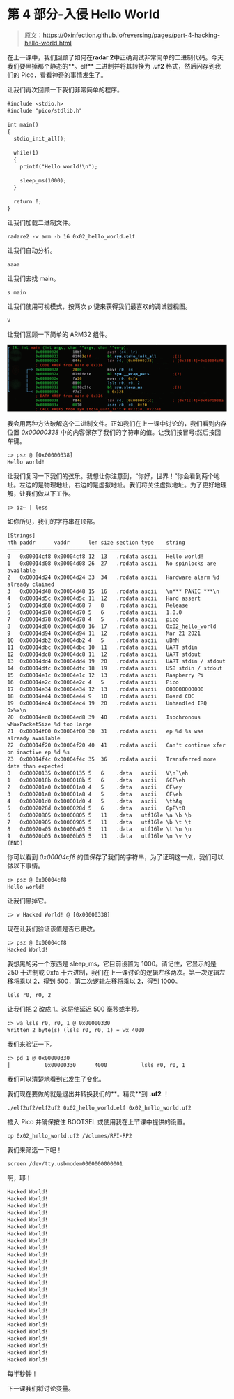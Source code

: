 # 第 4 部分-入侵 Hello World

> 原文：<https://0xinfection.github.io/reversing/pages/part-4-hacking-hello-world.html>

在上一课中，我们回顾了如何在**radar 2**中正确调试非常简单的二进制代码。今天我们要黑掉那个静态的**。elf** 二进制并将其转换为 **.uf2** 格式，然后闪存到我们的 Pico，看看神奇的事情发生了。

让我们再次回顾一下我们非常简单的程序。

```
#include <stdio.h>
#include "pico/stdlib.h"

int main() 
{    
  stdio_init_all();

  while(1) 
  {
    printf("Hello world!\n");

    sleep_ms(1000);
  }

  return 0;
}

```

让我们加载二进制文件。

```
radare2 -w arm -b 16 0x02_hello_world.elf

```

让我们自动分析。

```
aaaa

```

让我们去找 main。

```
s main

```

让我们使用可视模式，按两次 p 键来获得我们最喜欢的调试器视图。

```
V

```

让我们回顾一下简单的 ARM32 组件。

![](img/e64c441b88da6db2bfe438d574261335.png)

我会用两种方法破解这个二进制文件。正如我们在上一课中讨论的，我们看到内存位置 *0x00000338* 中的内容保存了我们的字符串的值。让我们按冒号:然后按回车键。

```
:> psz @ [0x00000338]
Hello world!

```

让我们复习一下我们的弦乐。我想让你注意到，“你好，世界！”你会看到两个地址。左边的是物理地址，右边的是虚拟地址。我们将关注虚拟地址。为了更好地理解，让我们做以下工作。

```
:> iz~ | less

```

如你所见，我们的字符串在顶部。

```
[Strings]
nth paddr      vaddr      len size section type    string
―――――――――――――――――――――――――――――――――――――――――――――――――――――――――
0   0x00014cf8 0x00004cf8 12  13   .rodata ascii   Hello world!
1   0x00014d08 0x00004d08 26  27   .rodata ascii   No spinlocks are available
2   0x00014d24 0x00004d24 33  34   .rodata ascii   Hardware alarm %d already claimed
3   0x00014d48 0x00004d48 15  16   .rodata ascii   \n*** PANIC ***\n
4   0x00014d5c 0x00004d5c 11  12   .rodata ascii   Hard assert
5   0x00014d68 0x00004d68 7   8    .rodata ascii   Release
6   0x00014d70 0x00004d70 5   6    .rodata ascii   1.0.0
7   0x00014d78 0x00004d78 4   5    .rodata ascii   pico
8   0x00014d80 0x00004d80 16  17   .rodata ascii   0x02_hello_world
9   0x00014d94 0x00004d94 11  12   .rodata ascii   Mar 21 2021
10  0x00014db2 0x00004db2 4   5    .rodata ascii   uBhM
11  0x00014dbc 0x00004dbc 10  11   .rodata ascii   UART stdin
12  0x00014dc8 0x00004dc8 11  12   .rodata ascii   UART stdout
13  0x00014dd4 0x00004dd4 19  20   .rodata ascii   UART stdin / stdout
14  0x00014dfc 0x00004dfc 18  19   .rodata ascii   USB stdin / stdout
15  0x00014e1c 0x00004e1c 12  13   .rodata ascii   Raspberry Pi
16  0x00014e2c 0x00004e2c 4   5    .rodata ascii   Pico
17  0x00014e34 0x00004e34 12  13   .rodata ascii   000000000000
18  0x00014e44 0x00004e44 9   10   .rodata ascii   Board CDC
19  0x00014ec4 0x00004ec4 19  20   .rodata ascii   Unhandled IRQ 0x%x\n
20  0x00014ed8 0x00004ed8 39  40   .rodata ascii   Isochronous wMaxPacketSize %d too large
21  0x00014f00 0x00004f00 30  31   .rodata ascii   ep %d %s was already available
22  0x00014f20 0x00004f20 40  41   .rodata ascii   Can't continue xfer on inactive ep %d %s
23  0x00014f4c 0x00004f4c 35  36   .rodata ascii   Transferred more data than expected
0   0x00020135 0x10000135 5   6    .data   ascii   V\n`\eh
1   0x0002018b 0x1000018b 5   6    .data   ascii   &CF\eh
2   0x000201a0 0x100001a0 4   5    .data   ascii   CF\ey
3   0x000201a8 0x100001a8 4   5    .data   ascii   CF\eh
4   0x000201d0 0x100001d0 4   5    .data   ascii   \thAq
5   0x0002028d 0x1000028d 5   6    .data   ascii   GpF\t8
6   0x00020805 0x10000805 5   11   .data   utf16le \a \b \b
7   0x00020905 0x10000905 5   11   .data   utf16le \b \t \t
8   0x00020a05 0x10000a05 5   11   .data   utf16le \t \n \n
9   0x00020b05 0x10000b05 5   11   .data   utf16le \n \v \v
(END)

```

你可以看到 *0x00004cf8* 的值保存了我们的字符串，为了证明这一点，我们可以做以下事情。

```
:> psz @ 0x00004cf8
Hello world!

```

让我们黑掉它。

```
:> w Hacked World! @ [0x00000338]

```

现在让我们验证该值是否已更改。

```
:> psz @ 0x00004cf8
Hacked World!

```

我想黑的另一个东西是 sleep_ms，它目前设置为 1000。请记住，它显示的是 250 十进制或 0xfa 十六进制，我们在上一课讨论的逻辑左移两次。第一次逻辑左移将乘以 2，得到 500，第二次逻辑左移将乘以 2，得到 1000。

```
lsls r0, r0, 2 

```

让我们把 2 改成 1。这将使延迟 500 毫秒或半秒。

```
:> wa lsls r0, r0, 1 @ 0x00000330
Written 2 byte(s) (lsls r0, r0, 1) = wx 4000

```

我们来验证一下。

```
:> pd 1 @ 0x00000330
│           0x00000330      4000           lsls r0, r0, 1

```

我们可以清楚地看到它发生了变化。

我们现在要做的就是退出并转换我们的**。精灵**到 **.uf2** ！

```
./elf2uf2/elf2uf2 0x02_hello_world.elf 0x02_hello_world.uf2

```

插入 Pico 并确保按住 BOOTSEL 或使用我在上节课中提供的设置。

```
cp 0x02_hello_world.uf2 /Volumes/RPI-RP2

```

我们来筛选一下吧！

```
screen /dev/tty.usbmodem0000000000001

```

啊，耶！

```
Hacked World!
Hacked World!
Hacked World!
Hacked World!
Hacked World!
Hacked World!
Hacked World!
Hacked World!
Hacked World!
Hacked World!
Hacked World!
Hacked World!
Hacked World!
Hacked World!
Hacked World!
Hacked World!
Hacked World!
Hacked World!
Hacked World!
Hacked World!
Hacked World!
Hacked World!
Hacked World!
Hacked World!
Hacked World!

```

每半秒钟！

下一课我们将讨论变量。